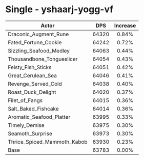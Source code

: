 # Single - yshaarj-yogg-vf
| Actor | DPS | Increase |
|---|:---:|:---:|
|Draconic_Augment_Rune|64320|0.84%|
|Fated_Fortune_Cookie|64242|0.72%|
|Sizzling_Seafood_Medley|64063|0.44%|
|Thousandbone_Tongueslicer|64054|0.43%|
|Feisty_Fish_Sticks|64051|0.42%|
|Great_Cerulean_Sea|64046|0.41%|
|Revenge_Served_Cold|64038|0.40%|
|Roast_Duck_Delight|64020|0.37%|
|Filet_of_Fangs|64015|0.36%|
|Salt_Baked_Fishcake|64014|0.36%|
|Aromatic_Seafood_Platter|63995|0.33%|
|Timely_Demise|63975|0.30%|
|Seamoth_Surprise|63973|0.30%|
|Thrice_Spiced_Mammoth_Kabob|63930|0.23%|
|Base|63783|0.00%|
